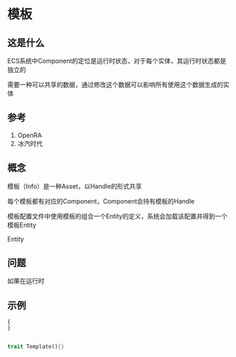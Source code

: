 # 模板

## 这是什么

ECS系统中Component的定位是运行时状态，对于每个实体，其运行时状态都是独立的

需要一种可以共享的数据，通过修改这个数据可以影响所有使用这个数据生成的实体

## 参考

1. OpenRA
2. 冰汽时代

## 概念

模板（Info）是一种Asset，以Handle的形式共享

每个模板都有对应的Component，Component会持有模板的Handle

模板配置文件中使用模板的组合一个Entity的定义，系统会加载该配置并得到一个模板Entity

Entity

## 问题

如果在运行时

## 示例

```json5
{
}
```

```rust

trait Template(){}


```

